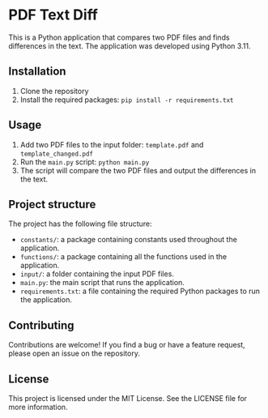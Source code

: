 # PDF Text Diff

This is a Python application that compares two PDF files and finds differences in the text. The application was
developed using Python 3.11.

## Installation

1. Clone the repository
2. Install the required packages: `pip install -r requirements.txt`

## Usage

1. Add two PDF files to the input folder: `template.pdf` and `template_changed.pdf`
2. Run the `main.py` script: `python main.py`
3. The script will compare the two PDF files and output the differences in the text.

## Project structure

The project has the following file structure:

- `constants/`: a package containing constants used throughout the application.
- `functions/`: a package containing all the functions used in the application.
- `input/`: a folder containing the input PDF files.
- `main.py`: the main script that runs the application.
- `requirements.txt`: a file containing the required Python packages to run the application.

## Contributing

Contributions are welcome! If you find a bug or have a feature request, please open an issue on the repository.

## License

This project is licensed under the MIT License. See the LICENSE file for more information.
